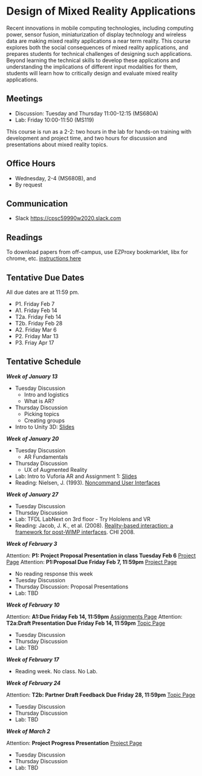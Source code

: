 # Design of Mixed Reality Applications

Recent innovations in mobile computing technologies, including computing power, sensor fusion, miniaturization of display technology and wireless data are making mixed reality applications a near term reality. This course explores both the social consequences of mixed reality applications, and prepares students for technical challenges of designing such applications. Beyond learning the technical skills to develop these applications and understanding the implications of different input modalities for them, students will learn how to critically design and evaluate mixed reality applications.

## Meetings

* Discussion: Tuesday and Thursday 11:00-12:15 (MS680A)
* Lab: Friday 10:00-11:50 (MS119)

This course is run as a 2-2: two hours in the lab for hands-on training with development and project time, and two hours for discussion and presentations about mixed reality topics.

## Office Hours

* Wednesday, 2-4 (MS680B), and
* By request

## Communication

* Slack <https://cpsc59990w2020.slack.com>

## Readings

To download papers from off-campus, use EZProxy bookmarklet, libx for chrome, etc. [instructions here](https://library.ucalgary.ca/c.php?g=255563&p=1704031)

## Tentative Due Dates

All due dates are at 11:59 pm.

* P1. Friday Feb 7
* A1. Friday Feb 14
* T2a. Friday Feb 14
* T2b. Friday Feb 28
* A2. Friday Mar 6
* P2. Friday Mar 13
* P3. Friay Apr 17

## Tentative Schedule

***Week of January 13***

* Tuesday Discussion
  * Intro and logistics
  * What is AR?
* Thursday Discussion
  * Picking topics
  * Creating groups
* Intro to Unity 3D: [Slides](https://www.dropbox.com/s/mtz8qut8po4qtuz/Tutorial%201%20-%20Intro%20to%20Unity.pptx?dl=0)

***Week of January 20***

* Tuesday Discussion
  * AR Fundamentals
* Thursday Discussion
  * UX of Augmented Reality
* Lab: Intro to Vuforia AR and Assignment 1: [Slides](https://www.dropbox.com/s/hxjtu8fmcl63o1l/Tutorial%202%20-%20Intro%20to%20Vuforia%20and%20A1.pptx?dl=0)
* Reading: Nielsen, J. (1993). [Noncommand User Interfaces](https://www.nngroup.com/articles/noncommand/)

***Week of January 27***

* Tuesday Discussion
* Thursday Discussion
* Lab: TFDL LabNext on 3rd floor - Try Hololens and VR
* Reading: Jacob, J. K., et al. (2008). [Reality-based interaction: a framework for post-WIMP interfaces](https://dl.acm.org/doi/10.1145/1357054.1357089). CHI 2008.

***Week of February 3***

Attention: **P1: Project Proposal Presentation in class Tuesday Feb 6** [Project Page](project.md)
Attention: **P1:Proposal Due Friday Feb 7, 11:59pm** [Project Page](project.md)

* No reading response this week
* Tuesday Discussion
* Thursday Discussion: Proposal Presentations
* Lab: TBD

***Week of February 10***

Attention: **A1:Due Friday Feb 14, 11:59pm** [Assignments Page](assignments.md)
Attention: **T2a:Draft Presentation Due Friday Feb 14, 11:59pm** [Topic Page](topic.md)

* Tuesday Discussion
* Thursday Discussion
* Lab: TBD

***Week of February 17***

* Reading week. No class. No Lab.
  
***Week of February 24***

Attention: **T2b: Partner Draft Feedback Due Friday 28, 11:59pm** [Topic Page](topic.md)

* Tuesday Discussion
* Thursday Discussion
* Lab: TBD

***Week of March 2***

Attention: **Project Progress Presentation** [Project Page](project.md)

* Tuesday Discussion
* Thursday Discussion
* Lab: TBD
